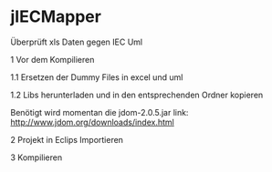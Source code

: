 jIECMapper
==========

Überprüft xls Daten gegen IEC Uml

1 Vor dem Kompilieren

1.1 Ersetzen der Dummy Files in excel und uml

1.2 Libs herunterladen und in den entsprechenden Ordner kopieren

Benötigt wird momentan die jdom-2.0.5.jar link: http://www.jdom.org/downloads/index.html

2 Projekt in Eclips Importieren

3 Kompilieren